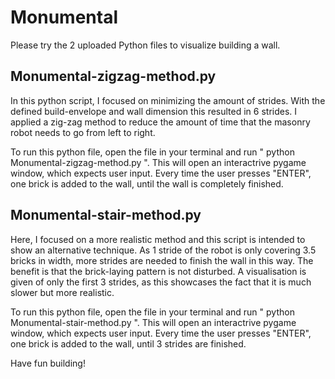 # Monumental

Please try the 2 uploaded Python files to visualize building a wall.

## Monumental-zigzag-method.py

In this python script, I focused on minimizing the amount of strides. With the defined build-envelope and wall dimension this resulted in 6 strides. I applied a zig-zag method to reduce the amount of time that the masonry robot needs to go from left to right.

To run this python file, open the file in your terminal and run " python Monumental-zigzag-method.py ". This will open an interactrive pygame window, which expects user input. Every time the user presses "ENTER", one brick is added to the wall, until the wall is completely finished. 

## Monumental-stair-method.py

Here, I focused on a more realistic method and this script is intended to show an alternative technique. As 1 stride of the robot is only covering 3.5 bricks in width, more strides are needed to finish the wall in this way. The benefit is that the brick-laying pattern is not disturbed. A visualisation is given of only the first 3 strides, as this showcases the fact that it is much slower but more realistic. 

To run this python file, open the file in your terminal and run " python Monumental-stair-method.py ". This will open an interactrive pygame window, which expects user input. Every time the user presses "ENTER", one brick is added to the wall, until 3 strides are finished.

Have fun building!
